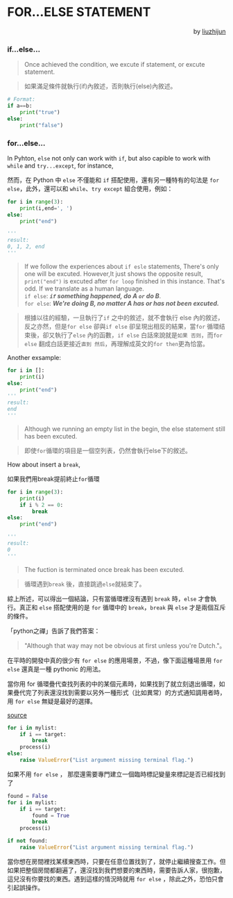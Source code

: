 # FOR...ELSE STATEMENT  
<p align="right">by <a href="https://foofish.net/for-else.html">liuzhijun</a></p>

### if...else...  
>Once achieved the condition, we excute if statement, or excute statement.  

>如果滿足條件就執行(if)內敘述，否則執行(else)內敘述。  

```python
# Format:
if a==b:
    print("true")
else:
    print("false")
```

### for...else...  
In Pyhton, `else` not only can work with `if`, but also capible to work with `while` and `try...except`, for instance,  

然而，在 Python 中 `else` 不僅能和 `if` 搭配使用，還有另一種特有的句法是 `for else`，此外，還可以和 `while`、`try except` 組合使用，例如：  

```python
for i in range(3):
    print(i,end=', ')
else:
    print("end")

'''
result:
0, 1, 2, end
'''
```
>If we follow the experiences about `if esle` statements, There's only one will be excuted. However,It just shows the opposite result, `print("end")` is excuted after `for loop` finished in this instance. That's odd. If we translate as a human language.  
`if else`: __*`if` something happened, do A `or` do B*__.  
`for else`: __*We're doing B, no matter A has or has not been excuted.*__  

>根據以往的經驗，一旦執行了`if` 之中的敘述，就不會執行 else 內的敘述，反之亦然，但是`for else` 卻與`if else` 卻呈現出相反的結果，當`for` 循環结束後，卻又執行了`else` 內的函數，`if else` 白話來說就是`如果 否则`，而`for else` 翻成白話更接近`直到 然后`，再理解成英文的`for then`更為恰當。

Another exsample:  
```python
for i in []:
    print(i)
else:
    print("end")
'''
result:
end
'''
```
>Although we running an empty list in the begin, the else statement still has been excuted.  

>即使`for`循環的項目是一個空列表，仍然會執行else下的敘述。

How about insert a `break`,  

如果我們用break提前終止`for`循環  
```python
for i in range(3):
    print(i)
    if i % 2 == 0:
        break
else:
    print("end")

'''
result:
0
'''
```
>The fuction is terminated once break has been excuted.  

>循環遇到`break` 後，直接跳過`else`就結束了。  


綜上所述，可以得出一個結論，只有當循環裡沒有遇到 `break` 時，`else` 才會執行。真正和 `else` 搭配使用的是 `for` 循環中的 `break`，`break` 與 `else` 才是兩個互斥的條件。  

「python之禪」告訴了我們答案：
>"Although that way may not be obvious at first unless you're Dutch."。  

在平時的開發中真的很少有 `for else` 的應用場景，不過，像下面這種場景用 `for else` 還真是一種 pythonic 的用法。

當你用 for 循環疊代查找列表的中的某個元素時，如果找到了就立刻退出循環，如果疊代完了列表還沒找到需要以另外一種形式（比如異常）的方式通知調用者時，用 `for else` 無疑是最好的選擇。

<a href="https://stackoverflow.com/a/9980752/1392860">source</a>
```python
for i in mylist:
    if i == target:
        break
    process(i)
else:
    raise ValueError("List argument missing terminal flag.")
```

如果不用 `for else` ， 那麼還需要專門建立一個臨時標記變量來標記是否已經找到了  

```python
found = False
for i in mylist:
    if i == target:
        found = True
        break
    process(i)

if not found:
    raise ValueError("List argument missing terminal flag.")
```
當你想在房間裡找某樣東西時，只要在任意位置找到了，就停止繼續搜查工作。但如果把整個房間都翻遍了，還沒找到我們想要的東西時，需要告訴人家，很抱歉，這兒沒有你要找的東西。遇到這樣的情況時就用 `for else` ，除此之外，恐怕只會引起誤操作。
